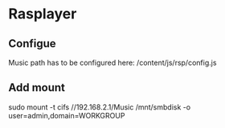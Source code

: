 # Rasplayer  

## Configue  
Music path has to be configured here: /content/js/rsp/config.js

## Add mount
sudo mount -t cifs //192.168.2.1/Music /mnt/smbdisk -o user=admin,domain=WORKGROUP
